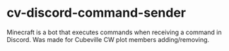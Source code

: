 # cv-discord-command-sender
Minecraft is a bot that executes commands when receiving a command in Discord. Was made for Cubeville CW plot members adding/removing.
